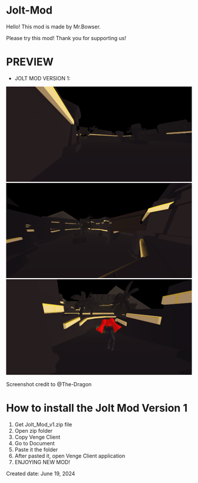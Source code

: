# Jolt-Mod

Hello! This mod is made by Mr.Bowser.

Please try this mod! Thank you for supporting us!


# PREVIEW

* JOLT MOD VERSION 1:

![image](https://github.com/King-BowserxD/Jolt-Mod/blob/main/Screenshot_2025-02-09_095436.png)
![image](https://github.com/King-BowserxD/Jolt-Mod/blob/main/Screenshot_2025-02-09_095541.png)
![image](https://github.com/King-BowserxD/Jolt-Mod/blob/main/Screenshot_2025-02-09_095615.png)

Screenshot credit to @The-Dragon


# How to install the Jolt Mod Version 1

1. Get Jolt_Mod_v1.zip file
2. Open zip folder
3. Copy Venge Client
4. Go to Document
5. Paste it the folder
6. After pasted it, open Venge Client application
7. ENJOYING NEW MOD!

Created date: June 19, 2024
